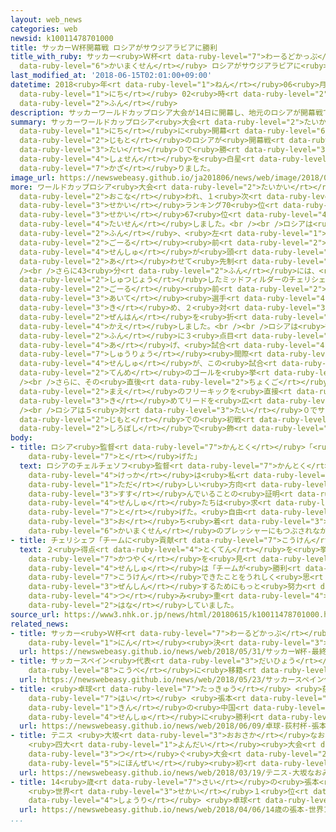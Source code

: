 ```yaml
---
layout: web_news
categories: web
newsid: k10011478701000
title: サッカーＷ杯開幕戦 ロシアがサウジアラビアに勝利
title_with_ruby: サッカー<ruby>Ｗ杯<rt data-ruby-level="7">わーるどかっぷ</rt></ruby><ruby>開幕戦<rt
  data-ruby-level="6">かいまくせん</rt></ruby> ロシアがサウジアラビアに<ruby>勝利<rt data-ruby-level="4">しょうり</rt></ruby>
last_modified_at: '2018-06-15T02:01:00+09:00'
datetime: 2018<ruby>年<rt data-ruby-level="1">ねん</rt></ruby>06<ruby>月<rt data-ruby-level="1">がつ</rt></ruby>15<ruby>日<rt
  data-ruby-level="1">にち</rt></ruby> 02<ruby>時<rt data-ruby-level="2">じ</rt></ruby>01<ruby>分<rt
  data-ruby-level="2">ふん</rt></ruby>
description: サッカーワールドカップロシア大会が14日に開幕し、地元のロシアが開幕戦でサウジアラビアに５対０で勝って、初戦を白星で飾りました。
summary: サッカーワールドカップロシア<ruby>大会<rt data-ruby-level="2">たいかい</rt></ruby>が14<ruby>日<rt
  data-ruby-level="1">にち</rt></ruby>に<ruby>開幕<rt data-ruby-level="6">かいまく</rt></ruby>し、<ruby>地元<rt
  data-ruby-level="2">じもと</rt></ruby>のロシアが<ruby>開幕戦<rt data-ruby-level="6">かいまくせん</rt></ruby>でサウジアラビアに５<ruby>対<rt
  data-ruby-level="3">たい</rt></ruby>０で<ruby>勝<rt data-ruby-level="3">か</rt></ruby>って、<ruby>初戦<rt
  data-ruby-level="4">しょせん</rt></ruby>を<ruby>白星<rt data-ruby-level="2">しろぼし</rt></ruby>で<ruby>飾<rt
  data-ruby-level="7">かざ</rt></ruby>りました。
image_url: https://newswebeasy.github.io/ja201806/news/web/image/2018/06/15/K10011478701_1806150220_1806150228_01_02.jpg
more: ワールドカップロシア<ruby>大会<rt data-ruby-level="2">たいかい</rt></ruby>の<ruby>開幕戦<rt data-ruby-level="6">かいまくせん</rt></ruby>は、モスクワのルジニキスタジアムで<ruby>行<rt
  data-ruby-level="2">おこな</rt></ruby>われ、１<ruby>次<rt data-ruby-level="3">じ</rt></ruby>リーグ、グループＡで<ruby>世界<rt
  data-ruby-level="3">せかい</rt></ruby>ランキング70<ruby>位<rt data-ruby-level="4">い</rt></ruby>のロシアと<ruby>世界<rt
  data-ruby-level="3">せかい</rt></ruby>67<ruby>位<rt data-ruby-level="4">い</rt></ruby>のサウジアラビアが<ruby>対戦<rt
  data-ruby-level="4">たいせん</rt></ruby>しました。<br /><br />ロシアは<ruby>前半<rt data-ruby-level="2">ぜんはん</rt></ruby>12<ruby>分<rt
  data-ruby-level="2">ふん</rt></ruby>、<ruby>左<rt data-ruby-level="1">ひだり</rt></ruby>サイドから<ruby>ゴール<rt
  data-ruby-level="2">ごーる</rt></ruby><ruby>前<rt data-ruby-level="2">まえ</rt></ruby>へのクロスボールをミッドフィルダーのガジンスキー<ruby>選手<rt
  data-ruby-level="4">せんしゅ</rt></ruby>が<ruby>頭<rt data-ruby-level="2">あたま</rt></ruby>で<ruby>合<rt
  data-ruby-level="2">あ</rt></ruby>わせて<ruby>先制<rt data-ruby-level="5">せんせい</rt></ruby>しました。<br
  /><br />さらに43<ruby>分<rt data-ruby-level="2">ふん</rt></ruby>には、<ruby>途中<rt data-ruby-level="7">とちゅう</rt></ruby><ruby>出場<rt
  data-ruby-level="2">しゅつじょう</rt></ruby>したミッドフィルダーのチェリシェフ<ruby>選手<rt data-ruby-level="4">せんしゅ</rt></ruby>が<ruby>ゴール<rt
  data-ruby-level="2">ごーる</rt></ruby><ruby>前<rt data-ruby-level="2">まえ</rt></ruby>で<ruby>相手<rt
  data-ruby-level="3">あいて</rt></ruby><ruby>選手<rt data-ruby-level="4">せんしゅ</rt></ruby>をドリブルでかわしたあとにゴールを<ruby>決<rt
  data-ruby-level="3">き</rt></ruby>め、２<ruby>対<rt data-ruby-level="3">たい</rt></ruby>０で<ruby>前半<rt
  data-ruby-level="2">ぜんはん</rt></ruby>を<ruby>折<rt data-ruby-level="4">お</rt></ruby>り<ruby>返<rt
  data-ruby-level="4">かえ</rt></ruby>しました。<br /><br />ロシアは<ruby>後半<rt data-ruby-level="2">こうはん</rt></ruby>26<ruby>分<rt
  data-ruby-level="2">ふん</rt></ruby>に３<ruby>点目<rt data-ruby-level="2">てんめ</rt></ruby>を<ruby>挙<rt
  data-ruby-level="4">あ</rt></ruby>げ、<ruby>試合<rt data-ruby-level="4">しあい</rt></ruby><ruby>終了<rt
  data-ruby-level="7">しゅうりょう</rt></ruby><ruby>間際<rt data-ruby-level="7">まぎわ</rt></ruby>のアディショナルタイムには、チェリシェフ<ruby>選手<rt
  data-ruby-level="4">せんしゅ</rt></ruby>が、この<ruby>試合<rt data-ruby-level="4">しあい</rt></ruby>２<ruby>点目<rt
  data-ruby-level="2">てんめ</rt></ruby>のゴールを<ruby>挙<rt data-ruby-level="4">あ</rt></ruby>げました。<br
  /><br />さらに、その<ruby>直後<rt data-ruby-level="2">ちょくご</rt></ruby>にも<ruby>ゴール<rt data-ruby-level="2">ごーる</rt></ruby><ruby>前<rt
  data-ruby-level="2">まえ</rt></ruby>のフリーキックを<ruby>直接<rt data-ruby-level="5">ちょくせつ</rt></ruby><ruby>決<rt
  data-ruby-level="3">き</rt></ruby>めてリードを<ruby>広<rt data-ruby-level="2">ひろ</rt></ruby>げました。<br
  /><br />ロシアは５<ruby>対<rt data-ruby-level="3">たい</rt></ruby>０でサウジアラビアに<ruby>勝<rt data-ruby-level="3">か</rt></ruby>って、<ruby>地元<rt
  data-ruby-level="2">じもと</rt></ruby>での<ruby>初戦<rt data-ruby-level="4">しょせん</rt></ruby>を<ruby>白星<rt
  data-ruby-level="2">しろぼし</rt></ruby>で<ruby>飾<rt data-ruby-level="7">かざ</rt></ruby>りました。
body:
- title: ロシア<ruby>監督<rt data-ruby-level="7">かんとく</rt></ruby>「<ruby>選手<rt data-ruby-level="4">せんしゅ</rt></ruby>たちはやり<ruby>遂<rt
    data-ruby-level="7">と</rt></ruby>げた」
  text: ロシアのチェルチェソフ<ruby>監督<rt data-ruby-level="7">かんとく</rt></ruby>は「きょうの<ruby>結果<rt
    data-ruby-level="4">けっか</rt></ruby>は<ruby>私<rt data-ruby-level="8">わたし</rt></ruby>たちが<ruby>正<rt
    data-ruby-level="1">ただ</rt></ruby>しい<ruby>方向<rt data-ruby-level="3">ほうこう</rt></ruby>に<ruby>進<rt
    data-ruby-level="3">すす</rt></ruby>んでいることの<ruby>証明<rt data-ruby-level="5">しょうめい</rt></ruby>になった。<ruby>選手<rt
    data-ruby-level="4">せんしゅ</rt></ruby>たちは<ruby>求<rt data-ruby-level="4">もと</rt></ruby>められていたことをやり<ruby>遂<rt
    data-ruby-level="7">と</rt></ruby>げた。<ruby>自由<rt data-ruby-level="3">じゆう</rt></ruby>に<ruby>落<rt
    data-ruby-level="3">お</rt></ruby>ち<ruby>着<rt data-ruby-level="3">つ</rt></ruby>いてプレーした。<ruby>開幕戦<rt
    data-ruby-level="6">かいまくせん</rt></ruby>のプレッシャーにもつぶされなかった」と<ruby>話<rt data-ruby-level="2">はな</rt></ruby>していました。
- title: チェリシェフ「チームに<ruby>貢献<rt data-ruby-level="7">こうけん</rt></ruby>できた」
  text: ２<ruby>得点<rt data-ruby-level="4">とくてん</rt></ruby>を<ruby>挙<rt data-ruby-level="4">あ</rt></ruby>げる<ruby>活躍<rt
    data-ruby-level="7">かつやく</rt></ruby>を<ruby>見<rt data-ruby-level="1">み</rt></ruby>せたロシアのミッドフィルダー、チェリシェフ<ruby>選手<rt
    data-ruby-level="4">せんしゅ</rt></ruby>は「チームが<ruby>勝利<rt data-ruby-level="4">しょうり</rt></ruby>したこと、チームに<ruby>貢献<rt
    data-ruby-level="7">こうけん</rt></ruby>できたことをうれしく<ruby>思<rt data-ruby-level="2">おも</rt></ruby>う。チームが<ruby>前進<rt
    data-ruby-level="3">ぜんしん</rt></ruby>するためにもっと<ruby>努力<rt data-ruby-level="4">どりょく</rt></ruby>を<ruby>積<rt
    data-ruby-level="4">つ</rt></ruby>み<ruby>重<rt data-ruby-level="4">かさ</rt></ruby>ねなければいけない」と<ruby>話<rt
    data-ruby-level="2">はな</rt></ruby>していました。
source_url: https://www3.nhk.or.jp/news/html/20180615/k10011478701000.html
related_news:
- title: サッカー<ruby>Ｗ杯<rt data-ruby-level="7">わーるどかっぷ</rt></ruby> <ruby>最終<rt data-ruby-level="4">さいしゅう</rt></ruby>メンバー23<ruby>人<rt
    data-ruby-level="1">にん</rt></ruby><ruby>決<rt data-ruby-level="3">き</rt></ruby>まる
  url: https://newswebeasy.github.io/news/web/2018/05/31/サッカーW杯-最終メンバー23人決まる
- title: サッカースペイン<ruby>代表<rt data-ruby-level="3">だいひょう</rt></ruby> イニエスタ Ｊ１<ruby>神戸<rt
    data-ruby-level="8">こうべ</rt></ruby>に<ruby>移籍<rt data-ruby-level="7">いせき</rt></ruby>へ
  url: https://newswebeasy.github.io/news/web/2018/05/23/サッカースペイン代表-イニエスタ-J1神戸に移籍へ
- title: <ruby>卓球<rt data-ruby-level="7">たっきゅう</rt></ruby> <ruby>荻村<rt data-ruby-level="8">おぎむら</rt></ruby><ruby>杯<rt
    data-ruby-level="7">はい</rt></ruby> <ruby>張本<rt data-ruby-level="5">ちょうほん</rt></ruby>がリオ<ruby>金<rt
    data-ruby-level="1">きん</rt></ruby>の<ruby>中国<rt data-ruby-level="2">ちゅうごく</rt></ruby><ruby>選手<rt
    data-ruby-level="4">せんしゅ</rt></ruby>に<ruby>勝利<rt data-ruby-level="4">しょうり</rt></ruby>
  url: https://newswebeasy.github.io/news/web/2018/06/09/卓球-荻村杯-張本がリオ金の中国選手に勝利
- title: テニス <ruby>大坂<rt data-ruby-level="3">おおさか</rt></ruby>なおみが<ruby>初優勝<rt data-ruby-level="6">はつゆうしょう</rt></ruby>
    <ruby>四大<rt data-ruby-level="1">よんだい</rt></ruby><ruby>大会<rt data-ruby-level="2">たいかい</rt></ruby>に<ruby>次<rt
    data-ruby-level="3">つ</rt></ruby>ぐ<ruby>大会<rt data-ruby-level="2">たいかい</rt></ruby>で<ruby>日本勢<rt
    data-ruby-level="5">にほんぜい</rt></ruby><ruby>初<rt data-ruby-level="4">はつ</rt></ruby>
  url: https://newswebeasy.github.io/news/web/2018/03/19/テニス-大坂なおみが初優勝-四大大会に次ぐ大会で日本勢初
- title: 14<ruby>歳<rt data-ruby-level="7">さい</rt></ruby>の<ruby>張本<rt data-ruby-level="5">ちょうほん</rt></ruby>
    <ruby>世界<rt data-ruby-level="3">せかい</rt></ruby>１<ruby>位<rt data-ruby-level="4">い</rt></ruby>から<ruby>勝利<rt
    data-ruby-level="4">しょうり</rt></ruby> <ruby>卓球<rt data-ruby-level="7">たっきゅう</rt></ruby>アジアカップ
  url: https://newswebeasy.github.io/news/web/2018/04/06/14歳の張本-世界1位から勝利-卓球アジアカップ
...
```

